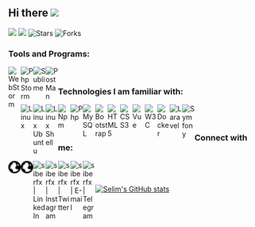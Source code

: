 ## Hi there <img src="https://media.giphy.com/media/hvRJCLFzcasrR4ia7z/giphy.gif" width="25px"></a>


![](https://komarev.com/ghpvc/?username=siberfx&label=VIEWS&color=orange)
<img src="https://github.com/thmsgbrt/thmsgbrt/workflows/README%20build/badge.svg" /> <img alt="Stars" src="https://img.shields.io/github/stars/siberfx/siberfx?style=flat-square&labelColor=343b41"/> <img alt="Forks" src="https://img.shields.io/github/forks/siberfx/siberfx?style=flat-square&labelColor=343b41"/></p>
<!--
**siberfx/siberfx** is a ✨ _special_ ✨ repository because its `README.md` (this file) appears on your GitHub profile.
Here are some ideas to get you started:
- 🌱 I’m currently learning everything 🤣
-->


### Tools and Programs:
[<img align="left" alt="WebStorm" width="25px" src="https://github.com/siberfx/siberfx/raw/main/icons/IntelliJIDEA.png" />][webstorm]
[<img align="left" alt="PhpStorm" width="25px" src="https://github.com/siberfx/siberfx/raw/main/icons/phpstorm.png" />][phpstorm]
[<img align="left" alt="Sublime" width="25px" src="https://github.com/siberfx/siberfx/raw/main/icons/sublimetext.jpg" />][sublime]
[<img align="left" alt="PostMan" width="25px" src="https://github.com/siberfx/siberfx/raw/main/icons/postman.png" />][postman]

<br />

### Technologies I am familiar with:
[<img align="left" alt="Linux" width="25px" src="https://cdn.jsdelivr.net/npm/simple-icons@3.13.0/icons/linux.svg" />][linux]
[<img align="left" alt="Linux Ubuntu" width="25px" src="https://github.com/siberfx/siberfx/raw/main/icons/ubuntu.jpg" />][ubuntu]
[<img align="left" alt="Linux Shell" width="25px" src="https://github.com/siberfx/siberfx/raw/main/icons/terminal.png" />][shell]
[<img align="left" alt="Npm" width="25px" src="https://github.com/siberfx/siberfx/raw/main/icons/npm.png" />][npm]
[<img align="left" alt="Php" width="25px" src="https://github.com/siberfx/siberfx/raw/main/icons/php.jpg" />][php]
[<img align="left" alt="MySQL" width="25px" src="https://cdn.jsdelivr.net/npm/simple-icons@3.13.0/icons/mysql.svg" />][mysql]
[<img align="left" alt="Bootstrap" width="25px" src="https://github.com/siberfx/siberfx/raw/main/icons/bootstrap.png" />][bootstrap]


[<img align="left" alt="HTML5" width="25px" src="https://github.com/siberfx/siberfx/raw/main/icons/html5.png" />][html5]
[<img align="left" alt="CSS3" width="25px" src="https://github.com/siberfx/siberfx/raw/main/icons/css3.png" />][css3]
[<img align="left" alt="Vue" width="25px" src="https://github.com/siberfx/siberfx/raw/main/icons/vue.png" />][vue]
[<img align="left" alt="W3C" width="25px" src="https://cdn.jsdelivr.net/npm/simple-icons@3.13.0/icons/w3c.svg" />][v3c]

[<img align="left" alt="Docker" width="25px" src="https://github.com/siberfx/siberfx/raw/main/icons/docker.png" />][docker]
[<img align="left" alt="Laravel" width="25px" src="https://github.com/siberfx/siberfx/raw/main/icons/laravel.jpg" />][laravel]
[<img align="left" alt="Symfony" width="25px" src="https://github.com/siberfx/siberfx/raw/main/icons/symfony.png" />][symfony]

<br />
<br />

### Connect with me:

[<img align="left" alt="siberfx.nl" width="25px" src="https://raw.githubusercontent.com/iconic/open-iconic/master/svg/globe.svg" />][website]
[<img align="left" alt="siberfx.com" width="25px" src="https://raw.githubusercontent.com/iconic/open-iconic/master/svg/globe.svg" />][website2]
[<img align="left" alt="siberfx | LinkedIn" width="25px" src="https://cdn.jsdelivr.net/npm/simple-icons@v3/icons/linkedin.svg" />][linkedin]
[<img align="left" alt="siberfx | Instagram" width="25px" src="https://cdn.jsdelivr.net/npm/simple-icons@v3/icons/instagram.svg" />][instagram]
[<img align="left" alt="siberfx | Twitter" width="25px" src="https://cdn.jsdelivr.net/npm/simple-icons@v3/icons/twitter.svg" />][twitter]
[<img align="left" alt="siberfx | E-mail" width="25px" src="https://github.com/siberfx/siberfx/raw/main/icons/envelope.gif" />][email]
[<img align="left" alt="siberfx | Telegram" width="25px" src="https://github.com/siberfx/siberfx/raw/main/icons/telegram.svg" />][telegram]

<br />
<br />

[![Selim's GitHub stats](https://github-readme-stats.vercel.app/api?username=siberfx&count_private=true&show_icons=true&theme=dracula)](https://github.com/siberfx/github-readme-stats)

<br />

[website]: https://siberfx.nl
[website2]: https://siberfx.com
[email]: mailto:info@siberfx.com
[telegram]: https://t.me/siberfx
[instagram]: https://instagram.com/siberfx
[twitter]: https://twitter.com/siberfx
[linkedin]: https://linkedin.com/in/siberfx

[laravel]: https://laravel.com
[symfony]: https://symfony.com
[linux]: https://www.linux.org
[ubuntu]: https://ubuntu.com
[npm]: https://www.npmjs.com
[php]: https://www.php.net
[mysql]: https://www.mysql.com
[bootstrap]: https://getbootstrap.com
[html5]: https://www.w3schools.com/html
[css3]: https://www.w3schools.com/css
[v3c]: https://www.w3.org
[vue]: https://vuejs.org
[docker]: https://docker.com
[shell]: https://ubuntu.com/tutorials/command-line-for-beginners
[adobe]: https://adobe.com
[postman]: https://postman.com
[sublime]: https://www.sublimetext.com/
[webstorm]: https://www.jetbrains.com/webstorm/
[phpstorm]: https://www.jetbrains.com/phpstorm/


